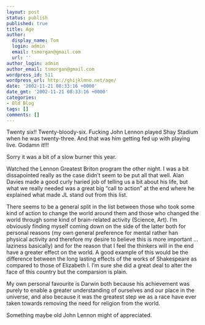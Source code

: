 ```yaml
---
layout: post
status: publish
published: true
title: Age
author:
  display_name: Tom
  login: admin
  email: tsmorgan@gmail.com
  url: ''
author_login: admin
author_email: tsmorgan@gmail.com
wordpress_id: 511
wordpress_url: http://ghijklmno.net/age/
date: '2002-11-21 08:33:16 +0000'
date_gmt: '2002-11-21 08:33:16 +0000'
categories:
- Old Blog
tags: []
comments: []
---
```

<p>Twenty six!! Twenty-bloody-six. Fucking John Lennon played Shay Stadium when he was twenty-three. And that was him getting fed up with playing live. Godamn it!!!</p>

<p>Sorry it was a bit of a slow burner this year.</p>

<p>Watched the Lennon Greatest Briton program the other night. I was a bit dissapointed really as the case didn&#8217;t seem to be put all that well. Alan Davies made a good curly haried job of telling us a bit about his life, but what we really needed was a great big &#8220;call to action&#8221; at the end where he explained what made JL stand out from this list.</p>

<p>There seems to be a general split in the list between those who took some kind of action to change the world around them and those who changed the world through some kind of brain-related activity (Science, Art). I&#8217;m obviously finding myself coming down on the side of the latter both for personal reasons (my own general preference for mental rather han physical activity and therefore my desire to believe this is more important ... laziness basically) and for the reason that I feel the thinkers will in the end have a greater effect on the world. A good example of this would be the difference between the long lasting effects of the works of Shakespeare as compared to those of Elizabeth I. I&#8217;m sure she did a great deal to alter the face of this country but the comparsion is plain.</p>

<p>My own personal favourite is Darwin both because his achievement was purely to enable a greater understanding of ourselves and our place in the universe, and also because it was the greatest step we as a race have ever taken towards removing the need for religion from the world.</p>

<p>Something maybe old John Lennon might of appreciated.</p>

